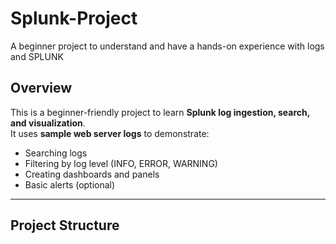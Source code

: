 # Splunk-Project
A beginner project to understand and have a hands-on experience with logs and SPLUNK
## Overview
This is a beginner-friendly project to learn **Splunk log ingestion, search, and visualization**.  
It uses **sample web server logs** to demonstrate:  
- Searching logs  
- Filtering by log level (INFO, ERROR, WARNING)  
- Creating dashboards and panels  
- Basic alerts (optional)

---

## Project Structure
